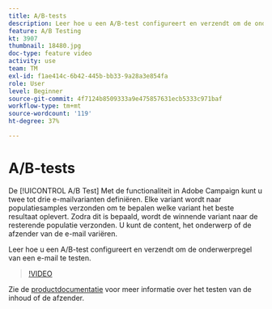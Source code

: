 ```yaml
---
title: A/B-tests
description: Leer hoe u een A/B-test configureert en verzendt om de onderwerpregel van een e-mail te testen.
feature: A/B Testing
kt: 3907
thumbnail: 18480.jpg
doc-type: feature video
activity: use
team: TM
exl-id: f1ae414c-6b42-445b-bb33-9a28a3e854fa
role: User
level: Beginner
source-git-commit: 4f7124b8509333a9e475857631ecb5333c971baf
workflow-type: tm+mt
source-wordcount: '119'
ht-degree: 37%

---
```


# A/B-tests

De [!UICONTROL A/B Test] Met de functionaliteit in Adobe Campaign kunt u twee tot drie e-mailvarianten definiëren. Elke variant wordt naar populatiesamples verzonden om te bepalen welke variant het beste resultaat oplevert. Zodra dit is bepaald, wordt de winnende variant naar de resterende populatie verzonden. U kunt de content, het onderwerp of de afzender van de e-mail variëren.

Leer hoe u een A/B-test configureert en verzendt om de onderwerpregel van een e-mail te testen.

>[!VIDEO](https://video.tv.adobe.com/v/18480?quality=12)

Zie de [productdocumentatie](https://experienceleague.adobe.com/docs/campaign-standard/using/communication-channels/email-messages/designing-an-a-b-test-email.html) voor meer informatie over het testen van de inhoud of de afzender.
